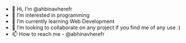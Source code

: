 - 👋 Hi, I’m @ahbinavherefr
- 👀 I’m interested in programming  
- 🌱 I’m currently learning Web Development
- 💞️ I’m looking to collaborate on any project if you find me of any use :)
- 📫 How to reach me - @abhinavherefr

<!---
abhinaviscrazy/abhinaviscrazy is a ✨ special ✨ repository because its `README.md` (this file) appears on your GitHub profile.
You can click the Preview link to take a look at your changes.
--->
